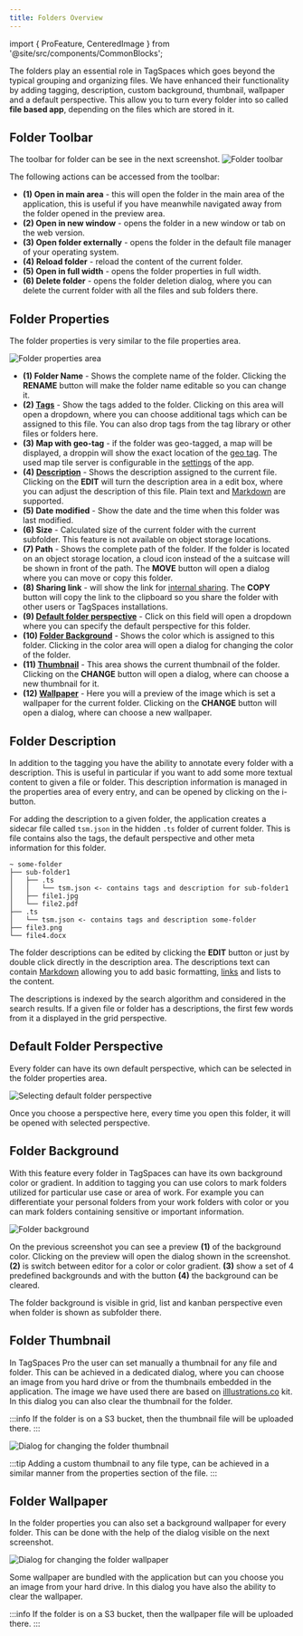 ```yaml
---
title: Folders Overview
---
```


import { ProFeature, CenteredImage } from '@site/src/components/CommonBlocks';

The folders play an essential role in TagSpaces which goes beyond the typical grouping and organizing files. We have enhanced their functionality by adding tagging, description, custom background, thumbnail, wallpaper and a default perspective. This allow you to turn every folder into so called **file based app**, depending on the files which are stored in it.

## Folder Toolbar

The toolbar for folder can be see in the next screenshot.
![Folder toolbar](/media/folder-toolbar.svg)

The following actions can be accessed from the toolbar:

- **(1) Open in main area** - this will open the folder in the main area of the application, this is useful if you have meanwhile navigated away from the folder opened in the preview area.
- **(2) Open in new window** - opens the folder in a new window or tab on the web version.
- **(3) Open folder externally** - opens the folder in the default file manager of your operating system.
- **(4) Reload folder** - reload the content of the current folder.
- **(5) Open in full width** - opens the folder properties in full width.
- **(6) Delete folder** - opens the folder deletion dialog, where you can delete the current folder with all the files and sub folders there.

## Folder Properties

The folder properties is very similar to the file properties area.

![Folder properties area](/media/folder-properties.svg)

- **(1) Folder Name** - Shows the complete name of the folder. Clicking the **RENAME** button will make the folder name editable so you can change it.
- **(2) [Tags](/tagging#folder-tagging)** - Show the tags added to the folder. Clicking on this area will open a dropdown, where you can choose additional tags which can be assigned to this file. You can also drop tags from the tag library or other files or folders here.
- **(3) Map with geo-tag** - if the folder was geo-tagged, a map will be displayed, a droppin will show the exact location of the [geo tag](/ui/taglibrary/#geo-tagging). The used map tile server is configurable in the [settings](/ui/settings/#advanced) of the app.
- **(4) [Description](#folder-description)** <ProFeature /> - Shows the description assigned to the current file. Clicking on the **EDIT** will turn the description area in a edit box, where you can adjust the description of this file. Plain text and [Markdown](/markdown) are supported.
- **(5) Date modified** - Show the date and the time when this folder was last modified.
- **(6) Size** - Calculated size of the current folder with the current subfolder. This feature is not available on object storage locations.
- **(7) Path** - Shows the complete path of the folder. If the folder is located on an object storage location, a cloud icon instead of the a suitcase will be shown in front of the path. The **MOVE** button will open a dialog where you can move or copy this folder.
- **(8) Sharing link** - will show the link for [internal sharing](/sharing#internal-sharing-for-files-and-folders). The **COPY** button will copy the link to the clipboard so you share the folder with other users or TagSpaces installations.
- **(9) [Default folder perspective](#default-folder-perspective)** <ProFeature /> - Click on this field will open a dropdown where you can specify the default perspective for this folder.
- **(10) [Folder Background](#folder-background)** <ProFeature /> - Shows the color which is assigned to this folder. Clicking in the color area will open a dialog for changing the color of the folder.
- **(11) [Thumbnail](#folder-thumbnail)** <ProFeature /> - This area shows the current thumbnail of the folder. Clicking on the **CHANGE** button will open a dialog, where can choose a new thumbnail for it.
- **(12) [Wallpaper](#folder-wallpaper)** <ProFeature /> - Here you will a preview of the image which is set a wallpaper for the current folder. Clicking on the **CHANGE** button will open a dialog, where can choose a new wallpaper.

## Folder Description

<ProFeature />

In addition to the tagging you have the ability to annotate every folder with a description. This is useful in particular if you want to add some more textual content to given a file or folder. This description information is managed in the properties area of every entry, and can be opened by clicking on the i-button.

For adding the description to a given folder, the application creates a sidecar file called `tsm.json` in the hidden `.ts` folder of current folder. This is file contains also the tags, the default perspective and other meta information for this folder.

    ~ some-folder
    ├── sub-folder1
    │   ├── .ts
    │   │   └── tsm.json <- contains tags and description for sub-folder1
    │   ├── file1.jpg
    │   └── file2.pdf
    ├── .ts
    │   └── tsm.json <- contains tags and description some-folder
    ├── file3.png
    └── file4.docx

The folder descriptions can be edited by clicking the **EDIT** button or just by double click directly in the description area. The descriptions text can contain [Markdown](https://en.wikipedia.org/wiki/Markdown) allowing you to add basic formatting, [links](/linking) and lists to the content.

The descriptions is indexed by the search algorithm and considered in the search results. If a given file or folder has a descriptions, the first few words from it a displayed in the grid perspective.

## Default Folder Perspective

<ProFeature />

Every folder can have its own default perspective, which can be selected in the folder properties area.

![Selecting default folder perspective](/media/folder-properties-select-perspective.png)

Once you choose a perspective here, every time you open this folder, it will be opened with selected perspective.

## Folder Background

<ProFeature />

With this feature every folder in TagSpaces can have its own background color or gradient. In addition to tagging you can use colors to mark folders utilized for particular use case or area of work. For example you can differentiate your personal folders from your work folders with color or you can mark folders containing sensitive or important information.

![Folder background](/media/folder-background.svg)

On the previous screenshot you can see a preview **(1)** of the background color. Clicking on the preview will open the dialog shown in the screenshot. **(2)** is switch between editor for a color or color gradient. **(3)** show a set of 4 predefined backgrounds and with the button **(4)** the background can be cleared.

The folder background is visible in grid, list and kanban perspective even when folder is shown as subfolder there.

<CenteredImage
    caption="Short video showing how to set color to a folder"
    src="/media/tagspaces-folder-colors.gif"
    showCaption
  />

## Folder Thumbnail

<ProFeature />

In TagSpaces Pro the user can set manually a thumbnail for any file and folder. This can be achieved in a dedicated dialog, where you can choose an image from you hard drive or from the thumbnails embedded in the application. The image we have used there are based on [illlustrations.co](https://illlustrations.co) kit. In this dialog you can also clear the thumbnail for the folder.

:::info
If the folder is on a S3 bucket, then the thumbnail file will be uploaded there.
:::

![Dialog for changing the folder thumbnail](/media/change-folder-thumbnail.png)

<!--iframe width="100%" height="500" src="https://www.youtube-nocookie.com/embed/ZgnRRO1zdGc?rel=0" frameBorder="0" allow="autoplay; encrypted-media; picture-in-picture" allowFullScreen></iframe-->

:::tip
Adding a custom thumbnail to any file type, can be achieved in a similar manner from the properties section of the file.
:::

<CenteredImage
    caption="Folder with thumbnail and wallpaper containing sub folders with thumbnails"
    src="/media/folder-with-thumbnail-and-wallpaper.png"
    showCaption
  />

## Folder Wallpaper

<ProFeature />

In the folder properties you can also set a background wallpaper for every folder. This can be done with the help of the dialog visible on the next screenshot.

![Dialog for changing the folder wallpaper](/media/change-folder-wallpaper.png)

Some wallpaper are bundled with the application but can you choose you an image from your hard drive. In this dialog you have also the ability to clear the wallpaper.

:::info
If the folder is on a S3 bucket, then the wallpaper file will be uploaded there.
:::
